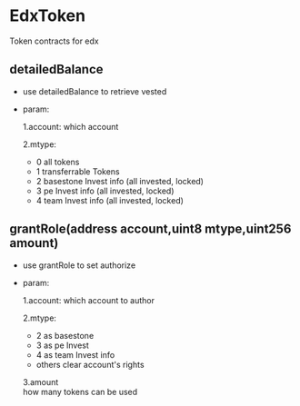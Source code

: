 # EdxToken
Token contracts for edx


## detailedBalance
* use detailedBalance to retrieve vested
* param:

  1.account: which account

  2.mtype:  
  * 0 all tokens
  * 1 transferrable Tokens
  * 2 basestone Invest info   (all invested, locked)
  * 3 pe Invest info   (all invested, locked)
  * 4 team Invest info   (all invested, locked)
  
## 	grantRole(address account,uint8 mtype,uint256 amount)

  * use grantRole to set authorize
  * param:

    1.account: which account to author

    2.mtype:  

    * 2 as basestone
    * 3 as pe Invest
    * 4 as team Invest info
    * others clear account's rights

    3.amount  
    how many tokens can be used
